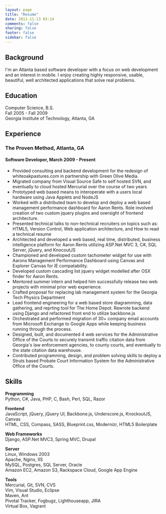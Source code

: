 ```yaml
---
layout: page
title: "Resume"
date: 2011-11-13 03:14
comments: false
sharing: false
footer: false
sidebar: false
---
```

## Background
I'm an Atlanta based software developer with a focus on web development and an interest in mobile. I enjoy creating highly responsive, usable, beautiful, well architected applications that solve real problems.
## Education
Computer Science, B.S.  
Fall 2005 - Fall 2009  
Georgia Institute of Technology, Atlanta, GA  
## Experience
### The Proven Method, Atlanta, GA
#### Software Developer, March 2009 - Present
- Provided consulting and backend development for the redesign of whiteoakpastures.com in partnership with Green Olive Media.
- Migrated company from Visual Source Safe to self hosted SVN, and eventually to cloud hosted Mercurial over the course of two years
- Prototyped web based means to interoperate with a users local hardware using Java Applets and NodeJS
- Worked with a distributed team to develop and deploy a web based management performance dashboard for Aaron Rents. Role involved creation of two custom jquery plugins and oversight of frontend architecture.
- Presented technical talks to non-technical recruiters on topics such as: HTML5, Version Control, Web application architecture, and How to read a technical resume
- Architected and developed a web based, real time, distributed, business intelligence platform for Aaron Rents utilizing ASP.Net MVC 3, C#, SQL Server, jQuery, and KnocoutJS
- Championed and developed custom tachometer widget for use with Aarons Management Performance Dashboard using Canvas and Explorer Canvas for IE compatability.
- Developed custom cascading list jquery widget modelled after OSX finder for Aaron Rents.
- Mentored summer intern and helped him successfully release two web projects with minimal prior web experience.
- Crafted proposal for replacing lab management system for the Georgia Tech Physics Department
- Lead frontend engineering for a web based store diagramming, data gathering, and reprting tool for The Home Depot. Rewrote backend using Django and refactored front end to utilize backbone.js
- Orchestrated and performed migration of 30+ company email accounts from Microsoft Exchange to Google Apps while keeping business running through the process.
- Designed, built, and documented 4 web services for the Administrative Office of the Courts to securely transmit traffic citation data from Georgia's law enforcement agencies, to county courts, and eventually to the state citation data warehouse.
- Contributed programming, design, and problem solving skills to deploy a Struts based Probate Court Information System for the Administrative Office of the Courts. 

## Skills
**Programming**  
Python, C#, Java, PHP, C, Bash, Perl, SQL, Razor

**Frontend**  
JavaScript, jQuery, jQuery UI, Backbone.js, Underscore.js, KnockoutJS, Canvas  
HTML, CSS, Compass, SASS, Blueprint.css, Modernizr, HTML5 Boilerplate

**Web Frameworks**  
Django, ASP.Net MVC3, Spring MVC, Drupal

**Server**  
Linux, Windows 2003  
Apache, Nginx, IIS  
MySQL, Postgres, SQL Server, Oracle  
Amazon EC2, Amazon S3, Rackspace Cloud, Google App Engine  

**Tools**  
Mercurial, Git, SVN, CVS  
Vim, Visual Studio, Eclipse  
Maven, Ant  
Pivotal Tracker, Fogbugz, Lighthouseapp, JIRA  
Virtual Box, Vagrant  


